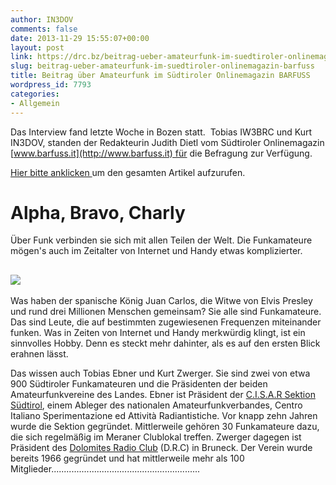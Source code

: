 ```yaml
---
author: IN3DOV
comments: false
date: 2013-11-29 15:55:07+00:00
layout: post
link: https://drc.bz/beitrag-ueber-amateurfunk-im-suedtiroler-onlinemagazin-barfuss/
slug: beitrag-ueber-amateurfunk-im-suedtiroler-onlinemagazin-barfuss
title: Beitrag über Amateurfunk im Südtiroler Onlinemagazin BARFUSS
wordpress_id: 7793
categories:
- Allgemein
---
```


Das Interview fand letzte Woche in Bozen statt.  Tobias IW3BRC und Kurt IN3DOV, standen der Redakteurin Judith Dietl vom Südtiroler Onlinemagazin [www.barfuss.it](http://www.barfuss.it) für die Befragung zur Verfügung.

[Hier bitte anklicken ](http://www.barfuss.it/land/alpha-bravo-charly)um den gesamten Artikel aufzurufen.




# Alpha, Bravo, Charly













Über Funk verbinden sie sich mit allen Teilen der Welt. Die Funkamateure mögen's auch im Zeitalter von Internet und Handy etwas komplizierter.






















## ![](http://cdn2.barfuss.it/sites/all/files/public/styles/barfuss_article_mainimage__normal/public/field_main_image/article/1357016882_9ccf868afc_b.jpg?itok=LupdOcZ7)



























Was haben der spanische König Juan Carlos, die Witwe von Elvis Presley und rund drei Millionen Menschen gemeinsam? Sie alle sind Funkamateure. Das sind Leute, die auf bestimmten zugewiesenen Frequenzen miteinander funken. Was in Zeiten von Internet und Handy merkwürdig klingt, ist ein sinnvolles Hobby. Denn es steckt mehr dahinter, als es auf den ersten Blick erahnen lässt.

Das wissen auch Tobias Ebner und Kurt Zwerger. Sie sind zwei von etwa 900 Südtiroler Funkamateuren und die Präsidenten der beiden Amateurfunkvereine des Landes. Ebner ist Präsident der [C.I.S.A.R Sektion Südtirol](http://cisarbz.org/wordpress/), einem Ableger des nationalen Amateurfunkverbandes, Centro Italiano Sperimentazione ed Attività Radiantistiche. Vor knapp zehn Jahren wurde die Sektion gegründet. Mittlerweile gehören 30 Funkamateure dazu, die sich regelmäßig im Meraner Clublokal treffen. Zwerger dagegen ist Präsident des [Dolomites Radio Club](https://drc.bz/) (D.R.C) in Bruneck. Der Verein wurde bereits 1966 gegründet und hat mittlerweile mehr als 100 Mitglieder...........................................................












